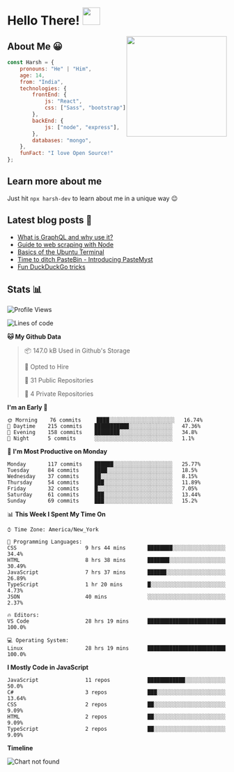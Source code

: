 # Hello There! <img src="https://media.giphy.com/media/hvRJCLFzcasrR4ia7z/giphy.gif" width="40px"></a>

<img align='right' src="https://media.giphy.com/media/QssGEmpkyEOhBCb7e1/giphy.gif" width="230">


## About Me :grinning:

```javascript
const Harsh = {
    pronouns: "He" | "Him",
    age: 14,
    from: "India",
    technologies: {
        frontEnd: {
            js: "React",
            css: ["Sass", "bootstrap"]
        },
        backEnd: {
            js: ["node", "express"],
        },
        databases: "mongo",
    },
    funFact: "I love Open Source!"
};
```

## Learn more about me

Just hit `npx harsh-dev` to learn about me in a unique way :wink:

## Latest blog posts :book:
<!-- BLOG-POST-LIST:START -->
- [What is GraphQL and why use it?](https://dev.to/harshhhdev/graphql-what-and-why-3f9n)
- [Guide to web scraping with Node](https://dev.to/harshhhdev/guide-to-web-scraping-with-node-1kpe)
- [Basics of the Ubuntu Terminal](https://dev.to/harshhhdev/basic-guide-to-ubuntu-terminal-9g4)
- [Time to ditch PasteBin - Introducing PasteMyst](https://dev.to/harshhhdev/time-to-ditch-pastebin-introducing-pastemyst-3ndh)
- [Fun DuckDuckGo tricks](https://dev.to/harshhhdev/fun-duckduckgo-tricks-4c5h)
<!-- BLOG-POST-LIST:END -->


## Stats :bar_chart:

<!--START_SECTION:waka-->
![Profile Views](http://img.shields.io/badge/Profile%20Views-20-blue)

![Lines of code](https://img.shields.io/badge/From%20Hello%20World%20I%27ve%20Written-116.2%20million%20lines%20of%20code-blue)

**🐱 My Github Data** 

> 📦 147.0 kB Used in Github's Storage 
 > 
> 💼 Opted to Hire
 > 
> 📜 31 Public Repositories
 > 
> 🔑 4 Private Repositories 

**I'm an Early 🐤** 

```text
🌞 Morning    76 commits     ████░░░░░░░░░░░░░░░░░░░░░   16.74% 
🌆 Daytime    215 commits    ███████████░░░░░░░░░░░░░░   47.36% 
🌃 Evening    158 commits    ████████░░░░░░░░░░░░░░░░░   34.8% 
🌙 Night      5 commits      ░░░░░░░░░░░░░░░░░░░░░░░░░   1.1%

```
📅 **I'm Most Productive on Monday** 

```text
Monday       117 commits    ██████░░░░░░░░░░░░░░░░░░░   25.77% 
Tuesday      84 commits     ████░░░░░░░░░░░░░░░░░░░░░   18.5% 
Wednesday    37 commits     ██░░░░░░░░░░░░░░░░░░░░░░░   8.15% 
Thursday     54 commits     ███░░░░░░░░░░░░░░░░░░░░░░   11.89% 
Friday       32 commits     █░░░░░░░░░░░░░░░░░░░░░░░░   7.05% 
Saturday     61 commits     ███░░░░░░░░░░░░░░░░░░░░░░   13.44% 
Sunday       69 commits     ███░░░░░░░░░░░░░░░░░░░░░░   15.2%

```


📊 **This Week I Spent My Time On** 

```text
⌚︎ Time Zone: America/New_York

💬 Programming Languages: 
CSS                      9 hrs 44 mins       ████████░░░░░░░░░░░░░░░░░   34.4% 
HTML                     8 hrs 38 mins       ███████░░░░░░░░░░░░░░░░░░   30.49% 
JavaScript               7 hrs 37 mins       ██████░░░░░░░░░░░░░░░░░░░   26.89% 
TypeScript               1 hr 20 mins        █░░░░░░░░░░░░░░░░░░░░░░░░   4.73% 
JSON                     40 mins             ░░░░░░░░░░░░░░░░░░░░░░░░░   2.37%

🔥 Editors: 
VS Code                  28 hrs 19 mins      █████████████████████████   100.0%

💻 Operating System: 
Linux                    28 hrs 19 mins      █████████████████████████   100.0%

```

**I Mostly Code in JavaScript** 

```text
JavaScript               11 repos            ████████████░░░░░░░░░░░░░   50.0% 
C#                       3 repos             ███░░░░░░░░░░░░░░░░░░░░░░   13.64% 
CSS                      2 repos             ██░░░░░░░░░░░░░░░░░░░░░░░   9.09% 
HTML                     2 repos             ██░░░░░░░░░░░░░░░░░░░░░░░   9.09% 
TypeScript               2 repos             ██░░░░░░░░░░░░░░░░░░░░░░░   9.09%

```


**Timeline**

![Chart not found](https://raw.githubusercontent.com/harshhhdev/harshhhdev/master/charts/bar_graph.png) 


<!--END_SECTION:waka-->
